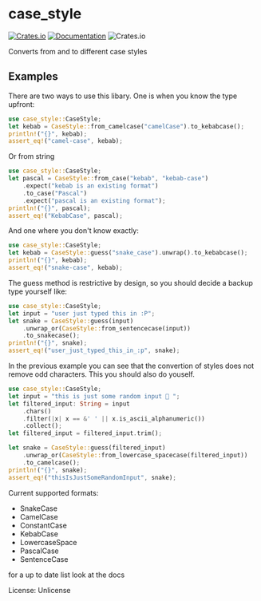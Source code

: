 # case_style

[![Crates.io](https://img.shields.io/crates/v/case_style)](https://crates.io/crates/case_style)
[![Documentation](https://docs.rs/case_style/badge.svg)](https://docs.rs/case_style)
![Crates.io](https://img.shields.io/crates/l/case_style)

Converts from and to different case styles

## Examples
There are two ways to use this libary. One is when you know the type upfront:
```rust
use case_style::CaseStyle;
let kebab = CaseStyle::from_camelcase("camelCase").to_kebabcase();
println!("{}", kebab);
assert_eq!("camel-case", kebab);
```

Or from string
```rust
use case_style::CaseStyle;
let pascal = CaseStyle::from_case("kebab", "kebab-case")
    .expect("kebab is an existing format")
    .to_case("Pascal")
    .expect("pascal is an existing format");
println!("{}", pascal);
assert_eq!("KebabCase", pascal);
```

And one where you don't know exactly:
```rust
use case_style::CaseStyle;
let kebab = CaseStyle::guess("snake_case").unwrap().to_kebabcase();
println!("{}", kebab);
assert_eq!("snake-case", kebab);
```

The guess method is restrictive by design, so you should decide a backup type yourself like:
```rust
use case_style::CaseStyle;
let input = "user just typed this in :P";
let snake = CaseStyle::guess(input)
    .unwrap_or(CaseStyle::from_sentencecase(input))
    .to_snakecase();
println!("{}", snake);
assert_eq!("user_just_typed_this_in_:p", snake);
```

In the previous example you can see that the convertion of styles does not remove odd characters. This you should also do youself.
```rust
use case_style::CaseStyle;
let input = "this is just some random input 🦖 ";
let filtered_input: String = input
    .chars()
    .filter(|x| x == &' ' || x.is_ascii_alphanumeric())
    .collect();
let filtered_input = filtered_input.trim();

let snake = CaseStyle::guess(filtered_input)
    .unwrap_or(CaseStyle::from_lowercase_spacecase(filtered_input))
    .to_camelcase();
println!("{}", snake);
assert_eq!("thisIsJustSomeRandomInput", snake);
```

Current supported formats:
  - SnakeCase
  - CamelCase
  - ConstantCase
  - KebabCase
  - LowercaseSpace
  - PascalCase
  - SentenceCase

for a up to date list look at the docs

License: Unlicense
